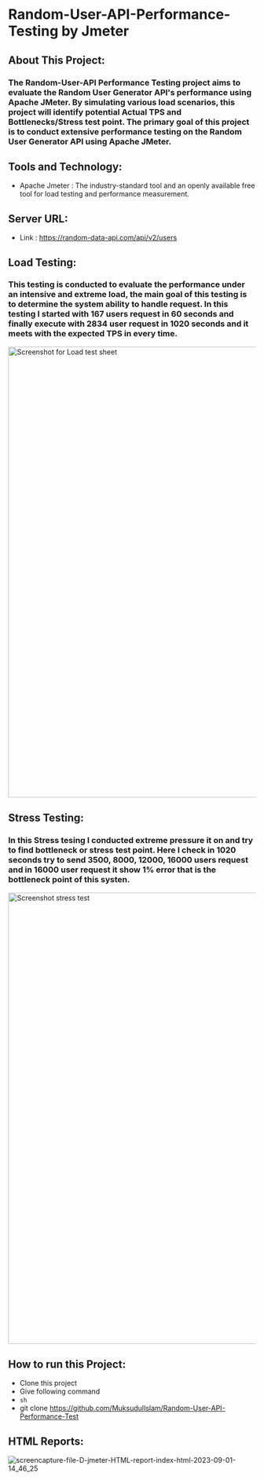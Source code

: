 # Random-User-API-Performance-Testing by Jmeter 

## About This Project:
### The Random-User-API Performance Testing project aims to evaluate the Random User Generator API's performance using Apache JMeter. By simulating various load scenarios, this project will identify potential Actual TPS and Bottlenecks/Stress test point. The primary goal of this project is to conduct extensive performance testing on the Random User Generator API using Apache JMeter.

## Tools and Technology:
- Apache Jmeter : The industry-standard tool and an openly available free tool for load testing and performance measurement.

## Server URL:
- Link :  https://random-data-api.com/api/v2/users

## Load Testing: 
### This testing is conducted to evaluate the performance under an intensive and extreme load, the main goal of this testing is to determine the system ability to handle request. In this testing I started with 167 users request in 60 seconds and finally execute with 2834 user request in 1020 seconds and it meets with the expected TPS in every time.
<img width="918" alt="Screenshot for Load test sheet" src="https://github.com/MuksudulIslam/Random-User-API-Performance-Test/assets/143453305/49ff529c-b93e-4e1c-afa6-b5984aa4415c">

## Stress Testing:
### In this Stress tesing I conducted extreme pressure it on and try to find bottleneck or stress test point. Here I check in 1020 seconds try to send 3500, 8000, 12000, 16000 users request and in 16000 user request it show 1% error that is the bottleneck point of this systen.  
<img width="919" alt="Screenshot stress test " src="https://github.com/MuksudulIslam/Random-User-API-Performance-Test/assets/143453305/b24bba5b-276f-4629-ae9c-f630021c9f82">

## How to run this Project:
- Clone this project
- Give following command
- ```sh```
- git clone https://github.com/MuksudulIslam/Random-User-API-Performance-Test

## HTML Reports:
![screencapture-file-D-jmeter-HTML-report-index-html-2023-09-01-14_46_25](https://github.com/MuksudulIslam/Random-User-API-Performance-Test/assets/143453305/392af4cc-24c2-4863-875c-6536c0d17888)




